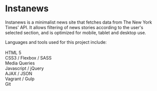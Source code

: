 # Instanews
Instanews is a minimalist news site that fetches data from The New York Times' API. It allows filtering of news stories according to the user's selected section, and is optimized for mobile, tablet and desktop use.

Languages and tools used for this project include:<Br><Br>
HTML 5<Br>
CSS3 / Flexbox / SASS<Br>
Media Queries<Br>
Javascript / jQuery<Br>
AJAX / JSON<Br>
Vagrant / Gulp<Br>
Git
